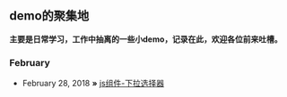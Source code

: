 ## demo的聚集地

**主要是日常学习，工作中抽离的一些小demo，记录在此，欢迎各位前来吐槽。**

### February

* February 28, 2018 **»** [js组件-下拉选择器](https://github.com/frameZhang/blog/issues/2)
